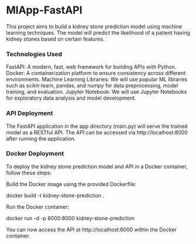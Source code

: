 # MlApp-FastAPI
This project aims to build a kidney stone prediction model using machine learning techniques.
The model will predict the likelihood of a patient having kidney stones based on certain features.

### Technologies Used
FastAPI: A modern, fast, web framework for building APIs with Python.
Docker: A containerization platform to ensure consistency across different environments.
Machine Learning Libraries: We will use popular ML libraries such as scikit-learn, pandas, and numpy for data preprocessing, model training, and evaluation.
Jupyter Notebook: We will use Jupyter Notebooks for exploratory data analysis and model development.




### API Deployment
The FastAPI application in the app directory (main.py) will serve the trained model as a RESTful API. The API can be accessed via http://localhost:8000 after running the application.

### Docker Deployment
To deploy the kidney stone prediction model and API in a Docker container, follow these steps:

Build the Docker image using the provided Dockerfile:

docker build -t kidney-stone-prediction .

Run the Docker container:

docker run -d -p 8000:8000 kidney-stone-prediction

You can now access the API at http://localhost:8000 within the Docker container.
